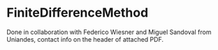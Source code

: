 # FiniteDifferenceMethod

Done in collaboration with Federico Wiesner and Miguel Sandoval from Uniandes, contact info on the header of attached PDF.
